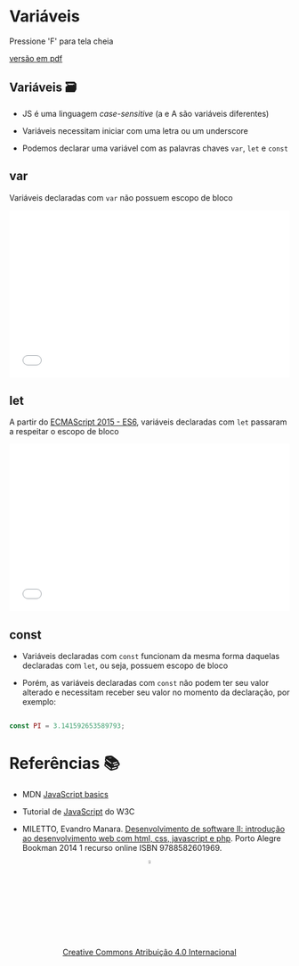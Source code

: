 <!-- .slide:  data-background-opacity="0.1" data-background-image="https://miro.medium.com/max/1800/1*6ahbWjp_g9hqhaTDSJOL1Q.png" 
data-transition="convex"  -->
# Variáveis
<!-- .element: style="margin-bottom:100px; font-size: 50px; color:white; font-family: Marker Felt;" -->

Pressione 'F' para tela cheia
<!-- .element: style="font-size: small; color:white;" -->

[versão em pdf](?print-pdf)
<!-- .element: style="font-size: small;" -->


<!-- .slide: data-background="#4AA791" data-transition="convex"  -->
## Variáveis 🗃️
<!-- .element: style="margin-bottom:50px; font-size: 40px; font-family: Marker Felt; color:#2B2625" -->

* JS é uma linguagem *case-sensitive* (a e A são variáveis diferentes)
<!-- .element: style="margin-bottom:60px; font-size: 30px; font-family: arial; color:#F5F5F5" -->

* Variáveis necessitam iniciar com uma letra ou um underscore
<!-- .element: style="margin-bottom:60px; font-size: 30px; font-family: arial; color:#F5F5F5" -->

* Podemos declarar uma variável com as palavras chaves `var`, `let` e `const`
<!-- .element: style="margin-bottom:60px; font-size: 30px; font-family: arial; color:#F5F5F5" -->


<!-- .slide: data-background="#4AA791" data-transition="concave"  -->
## var
<!-- .element: style="margin-bottom:50px; font-size: 40px; font-family: Marker Felt; color:#2B2625" -->

Variáveis declaradas com `var` não possuem escopo de bloco
<!-- .element: style="margin-bottom:50px; font-size: 30px; font-family: arial; color:#F5F5F5" -->

<iframe width="100%" height="300" src="//jsfiddle.net/prestesmachado/z9egunav/28/embedded/js,html,css,result/dark/" allowfullscreen="allowfullscreen" allowpaymentrequest frameborder="0"></iframe>


<!-- .slide: data-background="#4AA791" data-transition="concave"  -->
## let
<!-- .element: style="margin-bottom:50px; font-size: 40px; font-family: Marker Felt; color:#2B2625" -->

A partir do [ECMAScript 2015 - ES6](https://www.w3schools.com/js/js_es6.asp), variáveis declaradas com `let` passaram a respeitar o escopo de bloco
<!-- .element: style="margin-bottom:50px; font-size: 25px; font-family: arial; color:#F5F5F5" -->

<iframe width="100%" height="300" src="//jsfiddle.net/prestesmachado/ywbjf7gm/9/embedded/js,html,css,result/dark/" allowfullscreen="allowfullscreen" allowpaymentrequest frameborder="0"></iframe>


<!-- .slide: data-background="#4AA791" data-transition="concave"  -->
## const
<!-- .element: style="margin-bottom:50px; font-size: 40px; font-family: Marker Felt; color:#2B2625" -->

* Variáveis declaradas com `const` funcionam da mesma forma daquelas declaradas com `let`, ou seja, possuem escopo de bloco
<!-- .element: style="margin-bottom:60px; font-size: 25px; font-family: arial; color:#F5F5F5" -->

* Porém, as variáveis declaradas com `const` não podem ter seu valor alterado e necessitam receber seu valor no momento da declaração, por exemplo:
<!-- .element: style="margin-bottom:50px; font-size: 25px; font-family: arial; color:#F5F5F5" -->

```js

const PI = 3.141592653589793;

```
<!-- .element: style="margin-bottom:50px; font-size: 16px; font-family: arial; color:black; background-color: #F2FAF3;" -->


<!-- .slide: data-background="#4AA791" data-transition="concave"  -->
# Referências 📚
<!-- .element: style="margin-bottom:50px; font-size: 40px; font-family: Marker Felt; color:#2B2625" -->

* MDN [JavaScript basics](https://developer.mozilla.org/en-US/docs/Learn/Getting_started_with_the_web/JavaScript_basics)
<!-- .element: style="margin-bottom:50px; font-size: 25px; font-family: arial; color:#F5F5F5" -->

* Tutorial de [JavaScript](http://www.w3schools.com/js) do W3C
<!-- .element: style="margin-bottom:50px; font-size: 25px; font-family: arial; color:#F5F5F5" -->

* MILETTO, Evandro Manara. [Desenvolvimento de software II: introdução ao desenvolvimento web com html, css, javascript e php](https://biblioteca.ifrs.edu.br/pergamum_ifrs/biblioteca_s/acesso_login.php?cod_acervo_acessibilidade=5020682&acesso=aHR0cHM6Ly9pbnRlZ3JhZGEubWluaGFiaWJsaW90ZWNhLmNvbS5ici9ib29rcy85Nzg4NTgyNjAxOTY5&label=acesso%20restrito). Porto Alegre Bookman 2014 1 recurso online ISBN 9788582601969.
<!-- .element: style="margin-bottom:50px; font-size: 25px; font-family: arial; color:#F5F5F5" -->

<center>
<a href="https://github.com/rodrigoprestesmachado" target="blanck"><img src="../../imgs/logo.png" alt="Rodrigo Prestes Machado" width="4%" height="4%" border=0 style="border:0; text-decoration:none; outline:none"></a><br/>
<a rel="license" href="http://creativecommons.org/licenses/by/4.0/">Creative Commons Atribuição 4.0 Internacional</a>
</center>